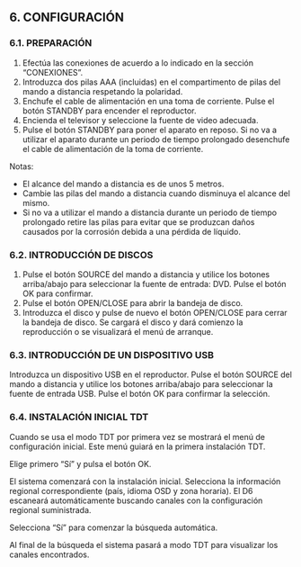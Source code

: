 ## 6. CONFIGURACIÓN

### 6.1. PREPARACIÓN

1. Efectúa las conexiones de acuerdo a lo indicado en la sección “CONEXIONES”.
2. Introduzca dos pilas AAA (incluidas) en el compartimento de pilas del mando a distancia respetando la polaridad.
3. Enchufe el cable de alimentación en una toma de corriente. Pulse el botón STANDBY para encender el reproductor.
4. Encienda el televisor y seleccione la fuente de video adecuada.
5. Pulse el botón STANDBY para poner el aparato en reposo. Si no va a utilizar el aparato durante un periodo de tiempo prolongado desenchufe el cable de alimentación de la toma de corriente.

Notas:
* El alcance del mando a distancia es de unos 5 metros.
* Cambie las pilas del mando a distancia cuando disminuya el alcance del mismo.
* Si no va a utilizar el mando a distancia durante un periodo de tiempo prolongado retire las pilas para evitar que se produzcan daños causados por la corrosión debida a una pérdida de líquido.

### 6.2. INTRODUCCIÓN DE DISCOS

1. Pulse el botón SOURCE del mando a distancia y utilice los botones arriba/abajo para seleccionar la fuente de entrada: DVD. Pulse el botón OK para confirmar.
2. Pulse el botón OPEN/CLOSE para abrir la bandeja de disco.
3. Introduzca el disco y pulse de nuevo el botón OPEN/CLOSE para cerrar la bandeja de disco. Se cargará el disco y dará comienzo la reproducción o se visualizará el menú de arranque.

### 6.3. INTRODUCCIÓN DE UN DISPOSITIVO USB

Introduzca un dispositivo USB en el reproductor. Pulse el botón SOURCE del mando a distancia y utilice los botones arriba/abajo para seleccionar la fuente de entrada USB. Pulse el botón OK para confirmar la selección.

### 6.4. INSTALACIÓN INICIAL TDT

Cuando se usa el modo TDT por primera vez se mostrará el menú de configuración inicial. Este menú guiará en la primera instalación TDT.

Elige primero “Sí” y pulsa el botón OK.

El sistema comenzará con la instalación inicial.
Selecciona la información regional correspondiente (país, idioma OSD y zona horaria). El D6 escaneará automáticamente buscando canales con la configuración regional suministrada.

Selecciona “Sí” para comenzar la búsqueda automática.

Al final de la búsqueda el sistema pasará a modo TDT para visualizar los canales encontrados.
